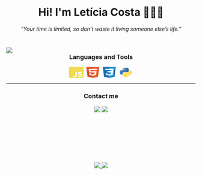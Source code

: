 <div align="center">
  <h1 align="center"> Hi! I'm Letícia Costa 👩🏾‍💻 </h1>
  <i>“Your time is limited, so don’t waste it living someone else’s life.”</i>
  <br><br>
</div>

<div align="center">
  <img src="https://user-images.githubusercontent.com/90218537/162528615-21a58ae9-5100-4ffc-9e4d-a3012c5b2c3b.png" width=500 align="left">
   <div align="left">
     <h3 align="center">Languages and Tools</h3>
     <div align="center">
      <img align="center" alt="Leticia-Js" height="30" width="40" src="https://raw.githubusercontent.com/devicons/devicon/master/icons/javascript/javascript-plain.svg">
      <img align="center" alt="Leticia-HTML" height="30" width="40" src="https://raw.githubusercontent.com/devicons/devicon/master/icons/html5/html5-original.svg">
      <img align="center" alt="Leticia-CSS" height="30" width="40" src="https://raw.githubusercontent.com/devicons/devicon/master/icons/css3/css3-original.svg">
      <img align="center" alt="Leticia-Python" height="30" width="40" src="https://raw.githubusercontent.com/devicons/devicon/master/icons/python/python-original.svg">
       <div> 
         <hr>
         <h3 align="center">Contact me</h3>
 <a href="https://discord.gg/H3HFKx2M" target="_blank"><img src="https://img.shields.io/badge/Discord-7289DA?style=for-the-badge&logo=discord&logoColor=white" target="_blank"></a> 
  <a href = "mailto:leticiacosta7604@gmail.com"><img src="https://img.shields.io/badge/-Gmail-%23333?style=for-the-badge&logo=gmail&logoColor=white" target="_blank"></a>
<div/> 
     </div>
  </div>
</div>

<br><br><br><br><br><br>
<div align="center">
  <a href="https://github.com/leticiacostt">
  <img height="180" src="https://github-readme-stats.vercel.app/api?username=leticiacostt&show_icons=true&theme=outrun&include_all_commits=true&count_private=true"/>
  </a>
  <img height="180" src="https://github-readme-stats.vercel.app/api/top-langs/?username=leticiacostt&layout=compact&langs_count=7&theme=outrun"/>
    
</div>
  

  
  ##
  
